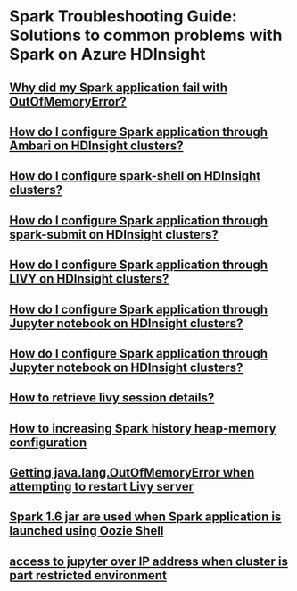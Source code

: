 # Spark Troubleshooting Guide: Solutions to common problems with Spark on Azure HDInsight
## [Why did my Spark application fail with OutOfMemoryError?](spark-application-failure-with-outofmemoryerror.md)
## [How do I configure Spark application through Ambari on HDInsight clusters?](spark-application-configuration-through-ambari.md) 
## [How do I configure spark-shell on HDInsight clusters?](spark-shell-configuration.md)
## [How do I configure Spark application through spark-submit on HDInsight clusters?](spark-application-configuration-through-spark-submit.md)
## [How do I configure Spark application through LIVY on HDInsight clusters?](spark-application-configuration-through-livy.md)
## [How do I configure Spark application through Jupyter notebook on HDInsight clusters?](spark-application-configuration-through-jupyter.md)
## [How do I configure Spark application through Jupyter notebook on HDInsight clusters?](spark-application-configuration-through-jupyter.md)
## [How to retrieve livy session details?](debug-jupyter-livy-spark.md)
## [How to increasing Spark history heap-memory configuration](spark-history-heap-memory-configuration.md)
## [Getting java.lang.OutOfMemoryError when attempting to restart Livy server](spark-livy-nativethread-exhaustion.md)
## [Spark 1.6 jar are used when Spark application is launched using Oozie Shell](spark-oozie-shell-action-launch-error.md)

## [access to jupyter over IP address when cluster is part restricted environment](jupyter-allow-allip.md)
